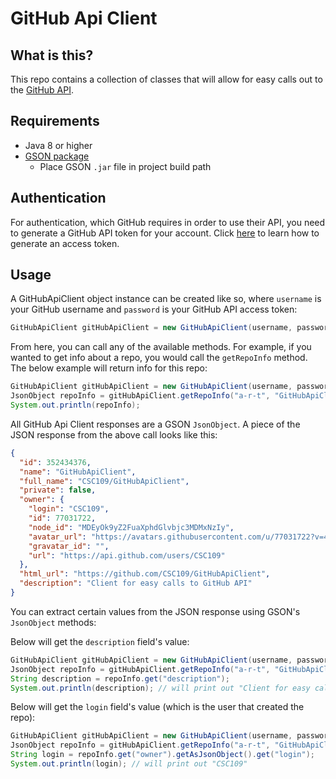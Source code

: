 # GitHub Api Client

## What is this?

This repo contains a collection of classes that will allow for easy calls out to the [GitHub API](https://docs.github.com/en).

## Requirements

- Java 8 or higher
- [GSON package](https://repo1.maven.org/maven2/com/google/code/gson/gson/2.8.6/gson-2.8.6.jar)
    - Place GSON `.jar` file in project build path

## Authentication

For authentication, which GitHub requires in order to use their API, you need to generate a GitHub API token for your account.
Click [here](./access-token) to learn how to generate an access token.

## Usage

A GitHubApiClient object instance can be created like so, where `username` is your GitHub username and `password` is your GitHub API access token:

```java
GitHubApiClient gitHubApiClient = new GitHubApiClient(username, password);
```

From here, you can call any of the available methods.
For example, if you wanted to get info about a repo, you would call the `getRepoInfo` method.
The below example will return info for this repo:

```java
GitHubApiClient gitHubApiClient = new GitHubApiClient(username, password);
JsonObject repoInfo = gitHubApiClient.getRepoInfo("a-r-t", "GitHubApiClient");
System.out.println(repoInfo);
```

All GitHub Api Client responses are a GSON `JsonObject`. A piece of the JSON response from the above call looks like this:

```json
{
  "id": 352434376,
  "name": "GitHubApiClient",
  "full_name": "CSC109/GitHubApiClient",
  "private": false,
  "owner": {
    "login": "CSC109",
    "id": 77031722,
    "node_id": "MDEyOk9yZ2FuaXphdGlvbjc3MDMxNzIy",
    "avatar_url": "https://avatars.githubusercontent.com/u/77031722?v=4",
    "gravatar_id": "",
    "url": "https://api.github.com/users/CSC109"
  },
  "html_url": "https://github.com/CSC109/GitHubApiClient",
  "description": "Client for easy calls to GitHub API"
}
```

You can extract certain values from the JSON response using GSON's `JsonObject` methods:

Below will get the `description` field's value:
```java
GitHubApiClient gitHubApiClient = new GitHubApiClient(username, password);
JsonObject repoInfo = gitHubApiClient.getRepoInfo("a-r-t", "GitHubApiClient");
String description = repoInfo.get("description");
System.out.println(description); // will print out "Client for easy calls to GitHub API"
```

Below will get the `login` field's value (which is the user that created the repo):
```java
GitHubApiClient gitHubApiClient = new GitHubApiClient(username, password);
JsonObject repoInfo = gitHubApiClient.getRepoInfo("a-r-t", "GitHubApiClient");
String login = repoInfo.get("owner").getAsJsonObject().get("login");
System.out.println(login); // will print out "CSC109"
```




